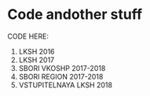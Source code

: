 # Code andother stuff
CODE HERE:
1. LKSH 2016
2. LKSH 2017
3. SBORI VKOSHP 2017-2018
4. SBORI REGION 2017-2018
5. VSTUPITELNAYA LKSH 2018
